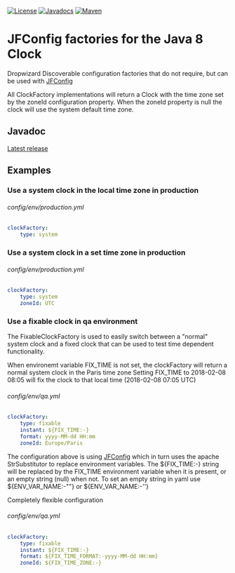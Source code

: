 [![License](https://img.shields.io/badge/License-MIT-brightgreen.svg)](https://opensource.org/licenses/MIT) [![Javadocs](https://www.javadoc.io/badge/com.energizedwork/jfconfig-factories-jdkclock.svg)](https://www.javadoc.io/doc/com.energizedwork/jfconfig-factories-jdkclock) [![Maven](https://maven-badges.herokuapp.com/maven-central/com.energizedwork/jfconfig-factories-jdkclock/badge.svg)](https://maven-badges.herokuapp.com/maven-central/com.energizedwork/jfconfig-factories-jdkclock)

# JFConfig factories for the Java 8 Clock

Dropwizard Discoverable configuration factories that do not require, but can be used with [JFConfig](https://github.com/energizedwork/justConf)

All ClockFactory implementations will return a Clock with the time zone set by the zoneId configuration property.
When the zoneId property is null the clock will use the system default time zone.

## Javadoc
[Latest release](https://javadoc.io/doc/com.energizedwork/jfconfig-factories-jdkclock)

## Examples

### Use a system clock in the local time zone in production
###### config/env/production.yml
```yaml
clockFactory:
    type: system
```

### Use a system clock in a set time zone in production
###### config/env/production.yml
```yaml
clockFactory:
    type: system
    zoneId: UTC
```

### Use a fixable clock in qa environment

The FixableClockFactory is used to easily switch between a "normal" system clock and a fixed clock that can be used to test time dependent
functionality.

When environemt variable FIX_TIME is not set, the clockFactory will return a normal system clock in the Paris time zone
Setting FIX_TIME to 2018-02-08 08:05 will fix the clock to that local time (2018-02-08 07:05 UTC)

###### config/env/qa.yml
```yaml
clockFactory:
    type: fixable
    instant: ${FIX_TIME:-}
    format: yyyy-MM-dd HH:mm
    zoneId: Europe/Paris
```

The configuration above is using [JFConfig](https://github.com/energizedwork/justConf) which in turn uses the apache StrSubstitutor to replace environment variables.
The ${FIX_TIME:-} string will be replaced by the FIX_TIME environment variable when it is present, or an empty string (null) when not.
To set an empty string in yaml use ${ENV_VAR_NAME:-""} or ${ENV_VAR_NAME:-''} 

Completely flexible configuration
###### config/env/qa.yml

```yaml
clockFactory:
    type: fixable
    instant: ${FIX_TIME:-}
    format: ${FIX_TIME_FORMAT:-yyyy-MM-dd HH:mm}
    zoneId: ${FIX_TIME_ZONE:-}
```

